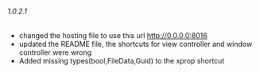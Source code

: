 ###### 1.0.2.1
- changed the hosting file to use this url http://0.0.0.0:8016
- updated the README file, the shortcuts for view controller and window controller were wrong
- Added missing types(bool,FileData,Guid) to the xprop shortcut 